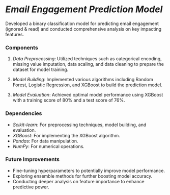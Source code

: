 # *Email Engagement Prediction Model*

Developed a binary classification model for predicting email engagement (ignored & read) and conducted comprehensive analysis on key impacting features.

### Components

1. *Data Preprocessing*: Utilized techniques such as categorical encoding, missing value imputation, data scaling, and data cleaning to prepare the dataset for model training.

2. *Model Building*: Implemented various algorithms including Random Forest, Logistic Regression, and XGBoost to build the prediction model.

3. *Model Evaluation*: Achieved optimal model performance using XGBoost with a training score of 80% and a test score of 76%.

### Dependencies

- *Scikit-learn*: For preprocessing techniques, model building, and evaluation.
- *XGBoost*: For implementing the XGBoost algorithm.
- *Pandas*: For data manipulation.
- *NumPy*: For numerical operations.

### Future Improvements

- Fine-tuning hyperparameters to potentially improve model performance.
- Exploring ensemble methods for further boosting model accuracy.
- Conducting deeper analysis on feature importance to enhance predictive power.

